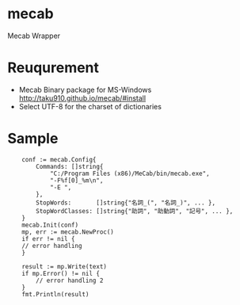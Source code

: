 # mecab
Mecab Wrapper

# Reuqurement
- Mecab Binary package for MS-Windows http://taku910.github.io/mecab/#install
- Select UTF-8 for the charset of dictionaries

# Sample

```
	conf := mecab.Config{
		Commands: []string{
			"C:/Program Files (x86)/MeCab/bin/mecab.exe",
			"-F%f[0]_%m\n",
			"-E ",
		},
		StopWords:       []string{"名詞_(", "名詞_)", ... },
		StopWordClasses: []string{"助詞", "助動詞", "記号", ... },
	}
	mecab.Init(conf)
	mp, err := mecab.NewProc()
	if err != nil {
    // error handling
	}
  
  	result := mp.Write(text)
	if mp.Error() != nil {
		// error handling 2
	}
	fmt.Println(result)
  
```
